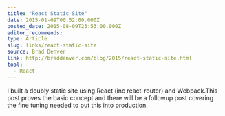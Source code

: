 ```yaml
---
title: "React Static Site"
date: 2015-01-09T00:52:00.000Z
posted_date: 2015-08-09T23:53:00.000Z
editor_recommends:
type: Article
slug: links/react-static-site
source: Brad Denver
link: http://braddenver.com/blog/2015/react-static-site.html
tool:
  - React
---
```

I built a doubly static site using React (inc react-router) and Webpack.This post proves the basic concept and there will be a followup post covering the fine tuning needed to put this into production.



